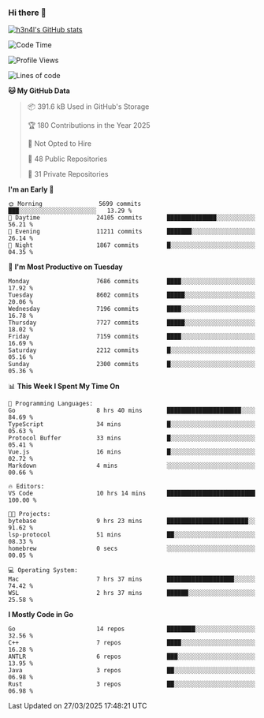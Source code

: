 ### Hi there 👋

[![h3n4l's GitHub stats](https://github-readme-stats.vercel.app/api?username=h3n4l&count_private=true&show_icons=true&theme=radical)](https://github.com/h3n4l/github-readme-stats)

<!--START_SECTION:waka-->
![Code Time](http://img.shields.io/badge/Code%20Time-2%2C114%20hrs%2059%20mins-blue)

![Profile Views](http://img.shields.io/badge/Profile%20Views-0-blue)

![Lines of code](https://img.shields.io/badge/From%20Hello%20World%20I%27ve%20Written-14.7%20million%20lines%20of%20code-blue)

**🐱 My GitHub Data** 

> 📦 391.6 kB Used in GitHub's Storage 
 > 
> 🏆 180 Contributions in the Year 2025
 > 
> 🚫 Not Opted to Hire
 > 
> 📜 48 Public Repositories 
 > 
> 🔑 31 Private Repositories 
 > 
**I'm an Early 🐤** 

```text
🌞 Morning                5699 commits        ███░░░░░░░░░░░░░░░░░░░░░░   13.29 % 
🌆 Daytime                24105 commits       ██████████████░░░░░░░░░░░   56.21 % 
🌃 Evening                11211 commits       ███████░░░░░░░░░░░░░░░░░░   26.14 % 
🌙 Night                  1867 commits        █░░░░░░░░░░░░░░░░░░░░░░░░   04.35 % 
```
📅 **I'm Most Productive on Tuesday** 

```text
Monday                   7686 commits        ████░░░░░░░░░░░░░░░░░░░░░   17.92 % 
Tuesday                  8602 commits        █████░░░░░░░░░░░░░░░░░░░░   20.06 % 
Wednesday                7196 commits        ████░░░░░░░░░░░░░░░░░░░░░   16.78 % 
Thursday                 7727 commits        █████░░░░░░░░░░░░░░░░░░░░   18.02 % 
Friday                   7159 commits        ████░░░░░░░░░░░░░░░░░░░░░   16.69 % 
Saturday                 2212 commits        █░░░░░░░░░░░░░░░░░░░░░░░░   05.16 % 
Sunday                   2300 commits        █░░░░░░░░░░░░░░░░░░░░░░░░   05.36 % 
```


📊 **This Week I Spent My Time On** 

```text
💬 Programming Languages: 
Go                       8 hrs 40 mins       █████████████████████░░░░   84.69 % 
TypeScript               34 mins             █░░░░░░░░░░░░░░░░░░░░░░░░   05.63 % 
Protocol Buffer          33 mins             █░░░░░░░░░░░░░░░░░░░░░░░░   05.41 % 
Vue.js                   16 mins             █░░░░░░░░░░░░░░░░░░░░░░░░   02.72 % 
Markdown                 4 mins              ░░░░░░░░░░░░░░░░░░░░░░░░░   00.66 % 

🔥 Editors: 
VS Code                  10 hrs 14 mins      █████████████████████████   100.00 % 

🐱‍💻 Projects: 
bytebase                 9 hrs 23 mins       ███████████████████████░░   91.62 % 
lsp-protocol             51 mins             ██░░░░░░░░░░░░░░░░░░░░░░░   08.33 % 
homebrew                 0 secs              ░░░░░░░░░░░░░░░░░░░░░░░░░   00.05 % 

💻 Operating System: 
Mac                      7 hrs 37 mins       ███████████████████░░░░░░   74.42 % 
WSL                      2 hrs 37 mins       ██████░░░░░░░░░░░░░░░░░░░   25.58 % 
```

**I Mostly Code in Go** 

```text
Go                       14 repos            ████████░░░░░░░░░░░░░░░░░   32.56 % 
C++                      7 repos             ████░░░░░░░░░░░░░░░░░░░░░   16.28 % 
ANTLR                    6 repos             ███░░░░░░░░░░░░░░░░░░░░░░   13.95 % 
Java                     3 repos             ██░░░░░░░░░░░░░░░░░░░░░░░   06.98 % 
Rust                     3 repos             ██░░░░░░░░░░░░░░░░░░░░░░░   06.98 % 
```




 Last Updated on 27/03/2025 17:48:21 UTC
<!--END_SECTION:waka-->

